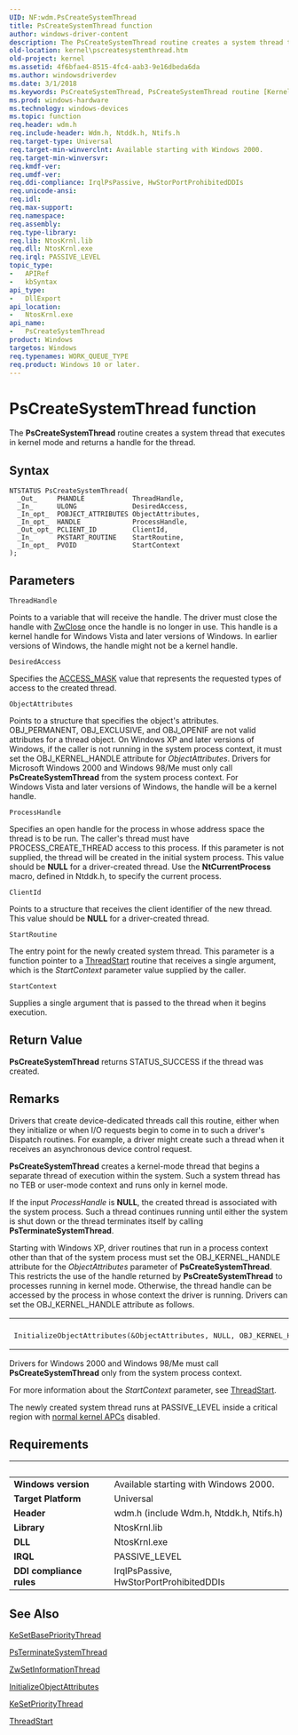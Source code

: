 ```yaml
---
UID: NF:wdm.PsCreateSystemThread
title: PsCreateSystemThread function
author: windows-driver-content
description: The PsCreateSystemThread routine creates a system thread that executes in kernel mode and returns a handle for the thread.
old-location: kernel\pscreatesystemthread.htm
old-project: kernel
ms.assetid: 4f6bfae4-8515-4fc4-aab3-9e16dbeda6da
ms.author: windowsdriverdev
ms.date: 3/1/2018
ms.keywords: PsCreateSystemThread, PsCreateSystemThread routine [Kernel-Mode Driver Architecture], k108_858fe76b-471d-42c9-8844-c14ae33bd235.xml, kernel.pscreatesystemthread, wdm/PsCreateSystemThread
ms.prod: windows-hardware
ms.technology: windows-devices
ms.topic: function
req.header: wdm.h
req.include-header: Wdm.h, Ntddk.h, Ntifs.h
req.target-type: Universal
req.target-min-winverclnt: Available starting with Windows 2000.
req.target-min-winversvr: 
req.kmdf-ver: 
req.umdf-ver: 
req.ddi-compliance: IrqlPsPassive, HwStorPortProhibitedDDIs
req.unicode-ansi: 
req.idl: 
req.max-support: 
req.namespace: 
req.assembly: 
req.type-library: 
req.lib: NtosKrnl.lib
req.dll: NtosKrnl.exe
req.irql: PASSIVE_LEVEL
topic_type:
-	APIRef
-	kbSyntax
api_type:
-	DllExport
api_location:
-	NtosKrnl.exe
api_name:
-	PsCreateSystemThread
product: Windows
targetos: Windows
req.typenames: WORK_QUEUE_TYPE
req.product: Windows 10 or later.
---
```



# PsCreateSystemThread function
The <b>PsCreateSystemThread</b> routine creates a system thread that executes in kernel mode and returns a handle for the thread.

## Syntax

````
NTSTATUS PsCreateSystemThread(
  _Out_     PHANDLE            ThreadHandle,
  _In_      ULONG              DesiredAccess,
  _In_opt_  POBJECT_ATTRIBUTES ObjectAttributes,
  _In_opt_  HANDLE             ProcessHandle,
  _Out_opt_ PCLIENT_ID         ClientId,
  _In_      PKSTART_ROUTINE    StartRoutine,
  _In_opt_  PVOID              StartContext
);
````

## Parameters

`ThreadHandle`

Points to a variable that will receive the handle. The driver must close the handle with <a href="..\wdm\nf-wdm-zwclose.md">ZwClose</a> once the handle is no longer in use. This handle is a kernel handle for Windows Vista and later versions of Windows. In earlier versions of Windows, the handle might not be a kernel handle.

`DesiredAccess`

Specifies the <a href="https://msdn.microsoft.com/library/windows/hardware/ff540466">ACCESS_MASK</a> value that represents the requested types of access to the created thread.

`ObjectAttributes`

Points to a structure that specifies the object's attributes. OBJ_PERMANENT, OBJ_EXCLUSIVE, and OBJ_OPENIF are not valid attributes for a thread object. On Windows XP and later versions of Windows, if the caller is not running in the system process context, it must set the OBJ_KERNEL_HANDLE attribute for <i>ObjectAttributes</i>. Drivers for Microsoft Windows 2000 and Windows 98/Me must only call <b>PsCreateSystemThread</b> from the system process context. For Windows Vista and later versions of Windows, the handle will be a kernel handle.

`ProcessHandle`

Specifies an open handle for the process in whose address space the thread is to be run. The caller's thread must have PROCESS_CREATE_THREAD access to this process. If this parameter is not supplied, the thread will be created in the initial system process. This value should be <b>NULL</b> for a driver-created thread. Use the <b>NtCurrentProcess</b> macro, defined in Ntddk.h, to specify the current process.

`ClientId`

Points to a structure that receives the client identifier of the new thread. This value should be <b>NULL</b> for a driver-created thread.

`StartRoutine`

The entry point for the newly created system thread. This parameter is a function pointer to a <a href="https://msdn.microsoft.com/library/windows/hardware/ff564627">ThreadStart</a> routine that receives a single argument, which is the <i>StartContext</i> parameter value supplied by the caller.

`StartContext`

Supplies a single argument that is passed to the thread when it begins execution.


## Return Value

<b>PsCreateSystemThread</b> returns STATUS_SUCCESS if the thread was created.

## Remarks

Drivers that create device-dedicated threads call this routine, either when they initialize or when I/O requests begin to come in to such a driver's Dispatch routines. For example, a driver might create such a thread when it receives an asynchronous device control request.

<b>PsCreateSystemThread</b> creates a kernel-mode thread that begins a separate thread of execution within the system. Such a system thread has no TEB or user-mode context and runs only in kernel mode.

If the input <i>ProcessHandle</i> is <b>NULL</b>, the created thread is associated with the system process. Such a thread continues running until either the system is shut down or the thread terminates itself by calling <b>PsTerminateSystemThread</b>.

Starting with Windows XP, driver routines that run in a process context other than that of the system process must set the OBJ_KERNEL_HANDLE attribute for the <i>ObjectAttributes</i> parameter of <b>PsCreateSystemThread</b>. This restricts the use of the handle returned by <b>PsCreateSystemThread</b> to processes running in kernel mode. Otherwise, the thread handle can be accessed by the process in whose context the driver is running. Drivers can set the OBJ_KERNEL_HANDLE attribute as follows.

<div class="code"><span codelanguage=""><table>
<tr>
<th></th>
</tr>
<tr>
<td>
<pre>InitializeObjectAttributes(&amp;ObjectAttributes, NULL, OBJ_KERNEL_HANDLE, NULL, NULL);</pre>
</td>
</tr>
</table></span></div>
Drivers for Windows 2000 and Windows 98/Me must call <b>PsCreateSystemThread</b> only from the system process context.

For more information about the <i>StartContext</i> parameter, see <a href="https://msdn.microsoft.com/library/windows/hardware/ff564627">ThreadStart</a>.

 The newly created system thread runs at PASSIVE_LEVEL inside a critical region with <a href="https://msdn.microsoft.com/74ed953c-1b2a-40b9-9df3-16869b198b38">normal kernel APCs</a> disabled.

## Requirements
| &nbsp; | &nbsp; |
| ---- |:---- |
| **Windows version** | Available starting with Windows 2000.  |
| **Target Platform** | Universal |
| **Header** | wdm.h (include Wdm.h, Ntddk.h, Ntifs.h) |
| **Library** | NtosKrnl.lib |
| **DLL** | NtosKrnl.exe |
| **IRQL** | PASSIVE_LEVEL |
| **DDI compliance rules** | IrqlPsPassive, HwStorPortProhibitedDDIs |

## See Also

<a href="..\ntddk\nf-ntddk-kesetbaseprioritythread.md">KeSetBasePriorityThread</a>



<a href="..\wdm\nf-wdm-psterminatesystemthread.md">PsTerminateSystemThread</a>



<a href="..\ntddk\nf-ntddk-zwsetinformationthread.md">ZwSetInformationThread</a>



<a href="..\wudfwdm\nf-wudfwdm-initializeobjectattributes.md">InitializeObjectAttributes</a>



<a href="..\wdm\nf-wdm-kesetprioritythread.md">KeSetPriorityThread</a>



<a href="https://msdn.microsoft.com/library/windows/hardware/ff564627">ThreadStart</a>